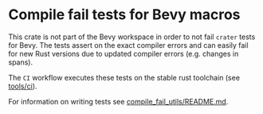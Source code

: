 # Compile fail tests for Bevy macros

This crate is not part of the Bevy workspace in order to not fail `crater` tests for Bevy.
The tests assert on the exact compiler errors and can easily fail for new Rust versions due to updated compiler errors (e.g. changes in spans).

The `CI` workflow executes these tests on the stable rust toolchain (see [tools/ci](../../../tools/ci/src/main.rs)).

For information on writing tests see [compile_fail_utils/README.md](../../../tools/compile_fail_utils/README.md).
